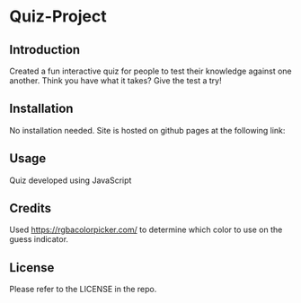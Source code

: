 # Quiz-Project
## Introduction
Created a fun interactive quiz for people to test their knowledge against one another. Think you have what it takes? Give the test a try! 

## Installation
No installation needed. Site is hosted on github pages at the following link: 

## Usage
Quiz developed using JavaScript

## Credits

Used https://rgbacolorpicker.com/ to determine which color to use on the guess indicator. 

## License

Please refer to the LICENSE in the repo.